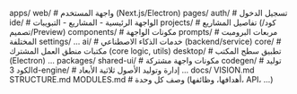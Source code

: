 apps/
  web/            # واجهة المستخدم (Next.js/Electron)
    pages/
      auth/         # تسجيل الدخول
      ide/          # الواجهة الرئيسية - المشاريع - التبويبات
      projects/     # تفاصيل المشاريع (كود/تصميم/Preview)
      components/   # مكونات الواجهة
      prompts/      # مربعات البرومبت المختلفة
      settings/
      ...
  ai/             # خدمات الذكاء الاصطناعي (backend/service)
  core/           # مكتبات منطق العمل المشترك (core logic, utils)
  desktop/        # تطبيق سطح المكتب (Electron)
  ...
packages/
  shared-ui/      # مكونات واجهة مشتركة
  codegen/        # توليد الكود
  3d-engine/      # إدارة وتوليد الأصول ثلاثية الأبعاد
  ...
docs/
  VISION.md
  STRUCTURE.md
  MODULES.md      # وصف كل وحدة (أهدافها، وظائفها، API، ...)
